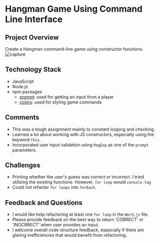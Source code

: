 # Hangman Game Using Command Line Interface
## Project Overview

Create a Hangman command-line game using constructor functions.
![capture](https://user-images.githubusercontent.com/31745567/36114558-efb942ac-0ff5-11e8-957b-9b8a215ef6f1.JPG)

## Technology Stack
* JavaScript 
* Node.js
* npm packages
    * [prompt](https://www.npmjs.com/package/prompt): used for getting an input from a player        
    * [colors](https://www.npmjs.com/package/colors): used for styling game commands
  
## Comments
* This was a tough assignment mainly to constant looping and checking. 
* Learned a lot about working with JS constructors, especially using the keyword `this`.
* Incorporated user input validation using `RegExp` as one of the `prompt` parameters.

## Challenges
* Printing whether the user's guess was correct or incorrect. I tried utilizing the existing functions. However, `for loop` would `console.log` 
* Could not refactor `for loops` into `forEach`.

## Feedback and Questions
* I would like help refactoring at least one `for loop` in the `Word.js` file.
* Please provide feedback on the best way to return 'CORRECT' or 'INOCRRECT' when user provides an input.
 * I welcome overall code structure feedback, especially if there are glaring inefficiencies that would benefit from refactoring.
